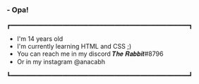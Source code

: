 ### - Opa!
┏━━━━━━━━━━━━━━━━━━━━━━━━━━━━━━━━━━━━━━━━━━━━━━━━┓
- I'm 14 years old
- I'm currently learning HTML and CSS ;)
- You can reach me in my discord 𝑻𝒉𝒆 𝑹𝒂𝒃𝒃𝒊𝒕#8796
- Or in my instagram @anacabh

┗━━━━━━━━━━━━━━━━━━━━━━━━━━━━━━━━━━━━━━━━━━━━━━━━┛
